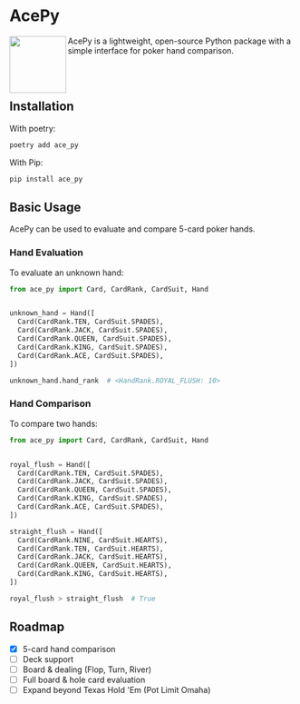 
# AcePy
<img align="left" src="https://user-images.githubusercontent.com/8881202/169818987-99843287-f2cd-476b-94e3-2333bfc4ae1f.jpeg" width="100" height="100" />

AcePy is a lightweight, open-source Python package with a simple interface for poker hand comparison.

<br />
<br />

## Installation
With poetry:
```sh
poetry add ace_py
```

With Pip:
```sh
pip install ace_py
```

## Basic Usage
AcePy can be used to evaluate and compare 5-card poker hands.

### Hand Evaluation
To evaluate an unknown hand:
```python
from ace_py import Card, CardRank, CardSuit, Hand


unknown_hand = Hand([
  Card(CardRank.TEN, CardSuit.SPADES),
  Card(CardRank.JACK, CardSuit.SPADES),
  Card(CardRank.QUEEN, CardSuit.SPADES),
  Card(CardRank.KING, CardSuit.SPADES),
  Card(CardRank.ACE, CardSuit.SPADES),
])

unknown_hand.hand_rank  # <HandRank.ROYAL_FLUSH: 10>
```

### Hand Comparison
To compare two hands:
```python
from ace_py import Card, CardRank, CardSuit, Hand


royal_flush = Hand([
  Card(CardRank.TEN, CardSuit.SPADES),
  Card(CardRank.JACK, CardSuit.SPADES),
  Card(CardRank.QUEEN, CardSuit.SPADES),
  Card(CardRank.KING, CardSuit.SPADES),
  Card(CardRank.ACE, CardSuit.SPADES),
])

straight_flush = Hand([
  Card(CardRank.NINE, CardSuit.HEARTS),
  Card(CardRank.TEN, CardSuit.HEARTS),
  Card(CardRank.JACK, CardSuit.HEARTS),
  Card(CardRank.QUEEN, CardSuit.HEARTS),
  Card(CardRank.KING, CardSuit.HEARTS),
])

royal_flush > straight_flush  # True
```


## Roadmap
- [x] 5-card hand comparison
- [ ] Deck support
- [ ] Board & dealing (Flop, Turn, River)
- [ ] Full board & hole card evaluation
- [ ] Expand beyond Texas Hold 'Em (Pot Limit Omaha)
